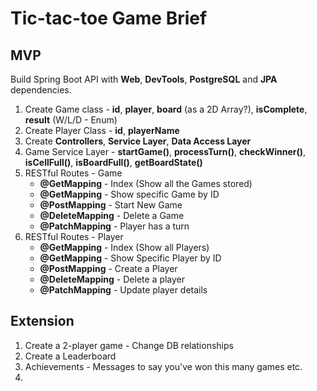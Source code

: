 # Tic-tac-toe Game Brief

## MVP

Build Spring Boot API with **Web**, **DevTools**, **PostgreSQL** and **JPA** dependencies.

1. Create Game class - **id**, **player**, **board** (as a 2D Array?), **isComplete**, **result** (W/L/D - Enum)
2. Create Player Class - **id**, **playerName**
3. Create **Controllers**, **Service Layer**, **Data Access Layer**
4. Game Service Layer - **startGame()**, **processTurn()**, **checkWinner()**, **isCellFull()**, **isBoardFull()**, **getBoardState()**
5. RESTful Routes - Game 
	- **@GetMapping** - Index (Show all the Games stored)
	- **@GetMapping** - Show specific Game by ID
	- **@PostMapping** - Start New Game
	- **@DeleteMapping** - Delete a Game
	- **@PatchMapping** - Player has a turn
6. RESTful Routes - Player
	- **@GetMapping** - Index (Show all Players)
	- **@GetMapping** - Show Specific Player by ID
	- **@PostMapping** - Create a Player
	- **@DeleteMapping** - Delete a player
	- **@PatchMapping** - Update player details 

	
## 	Extension
1. Create a 2-player game - Change DB relationships
2. Create a Leaderboard
3. Achievements - Messages to say you've won this many games etc.
4.  